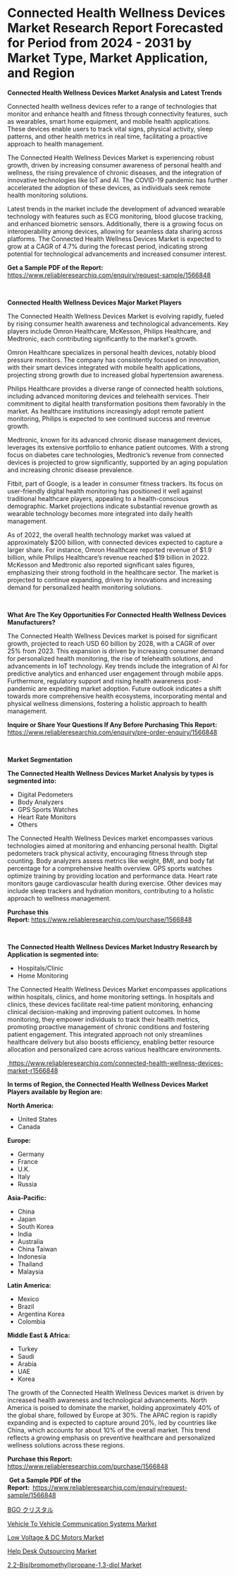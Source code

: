 <p><h1>Connected Health Wellness Devices Market Research Report Forecasted for Period from 2024 -  2031 by Market Type, Market Application, and Region</h1></p><p><strong>Connected Health Wellness Devices Market Analysis and Latest Trends</strong></p>
<p><p>Connected health wellness devices refer to a range of technologies that monitor and enhance health and fitness through connectivity features, such as wearables, smart home equipment, and mobile health applications. These devices enable users to track vital signs, physical activity, sleep patterns, and other health metrics in real time, facilitating a proactive approach to health management.</p><p>The Connected Health Wellness Devices Market is experiencing robust growth, driven by increasing consumer awareness of personal health and wellness, the rising prevalence of chronic diseases, and the integration of innovative technologies like IoT and AI. The COVID-19 pandemic has further accelerated the adoption of these devices, as individuals seek remote health monitoring solutions.</p><p>Latest trends in the market include the development of advanced wearable technology with features such as ECG monitoring, blood glucose tracking, and enhanced biometric sensors. Additionally, there is a growing focus on interoperability among devices, allowing for seamless data sharing across platforms. The Connected Health Wellness Devices Market is expected to grow at a CAGR of 4.7% during the forecast period, indicating strong potential for technological advancements and increased consumer interest.</p></p>
<p><strong>Get a Sample PDF of the Report:&nbsp;</strong> <a href="https://www.reliableresearchiq.com/enquiry/request-sample/1566848?utm_campaign=101&utm_medium=2&utm_source=Github&utm_content=ia&utm_term=07122024&utm_id=connected-health-wellness-devices">https://www.reliableresearchiq.com/enquiry/request-sample/1566848</a></p>
<p>&nbsp;</p>
<p><strong>Connected Health Wellness Devices Major Market Players</strong></p>
<p><p>The Connected Health Wellness Devices Market is evolving rapidly, fueled by rising consumer health awareness and technological advancements. Key players include Omron Healthcare, McKesson, Philips Healthcare, and Medtronic, each contributing significantly to the market's growth.</p><p>Omron Healthcare specializes in personal health devices, notably blood pressure monitors. The company has consistently focused on innovation, with their smart devices integrated with mobile health applications, projecting strong growth due to increased global hypertension awareness.</p><p>Philips Healthcare provides a diverse range of connected health solutions, including advanced monitoring devices and telehealth services. Their commitment to digital health transformation positions them favorably in the market. As healthcare institutions increasingly adopt remote patient monitoring, Philips is expected to see continued success and revenue growth.</p><p>Medtronic, known for its advanced chronic disease management devices, leverages its extensive portfolio to enhance patient outcomes. With a strong focus on diabetes care technologies, Medtronic’s revenue from connected devices is projected to grow significantly, supported by an aging population and increasing chronic disease prevalence.</p><p>Fitbit, part of Google, is a leader in consumer fitness trackers. Its focus on user-friendly digital health monitoring has positioned it well against traditional healthcare players, appealing to a health-conscious demographic. Market projections indicate substantial revenue growth as wearable technology becomes more integrated into daily health management.</p><p>As of 2022, the overall health technology market was valued at approximately $200 billion, with connected devices expected to capture a larger share. For instance, Omron Healthcare reported revenue of $1.9 billion, while Philips Healthcare’s revenue reached $19 billion in 2022. McKesson and Medtronic also reported significant sales figures, emphasizing their strong foothold in the healthcare sector. The market is projected to continue expanding, driven by innovations and increasing demand for personalized health monitoring solutions.</p></p>
<p>&nbsp;</p>
<p><strong>What Are The Key Opportunities For Connected Health Wellness Devices Manufacturers?</strong></p>
<p><p>The Connected Health Wellness Devices market is poised for significant growth, projected to reach USD 60 billion by 2028, with a CAGR of over 25% from 2023. This expansion is driven by increasing consumer demand for personalized health monitoring, the rise of telehealth solutions, and advancements in IoT technology. Key trends include the integration of AI for predictive analytics and enhanced user engagement through mobile apps. Furthermore, regulatory support and rising health awareness post-pandemic are expediting market adoption. Future outlook indicates a shift towards more comprehensive health ecosystems, incorporating mental and physical wellness dimensions, fostering a holistic approach to health management.</p></p>
<p><strong>Inquire or Share Your Questions If Any Before Purchasing This Report:</strong> <a href="https://www.reliableresearchiq.com/enquiry/pre-order-enquiry/1566848?utm_campaign=101&utm_medium=2&utm_source=Github&utm_content=ia&utm_term=07122024&utm_id=connected-health-wellness-devices">https://www.reliableresearchiq.com/enquiry/pre-order-enquiry/1566848</a></p>
<p>&nbsp;</p>
<p><strong>Market Segmentation</strong></p>
<p><strong>The Connected Health Wellness Devices Market Analysis by types is segmented into:</strong></p>
<p><ul><li>Digital Pedometers</li><li>Body Analyzers</li><li>GPS Sports Watches</li><li>Heart Rate Monitors</li><li>Others</li></ul></p>
<p><p>The Connected Health Wellness Devices market encompasses various technologies aimed at monitoring and enhancing personal health. Digital pedometers track physical activity, encouraging fitness through step counting. Body analyzers assess metrics like weight, BMI, and body fat percentage for a comprehensive health overview. GPS sports watches optimize training by providing location and performance data. Heart rate monitors gauge cardiovascular health during exercise. Other devices may include sleep trackers and hydration monitors, contributing to a holistic approach to wellness management.</p></p>
<p><strong>Purchase this Report:&nbsp;</strong><a href="https://www.reliableresearchiq.com/purchase/1566848?utm_campaign=101&utm_medium=2&utm_source=Github&utm_content=ia&utm_term=07122024&utm_id=connected-health-wellness-devices">https://www.reliableresearchiq.com/purchase/1566848</a></p>
<p>&nbsp;</p>
<p><strong>The Connected Health Wellness Devices Market Industry Research by Application is segmented into:</strong></p>
<p><ul><li>Hospitals/Clinic</li><li>Home Monitoring</li></ul></p>
<p><p>The Connected Health Wellness Devices Market encompasses applications within hospitals, clinics, and home monitoring settings. In hospitals and clinics, these devices facilitate real-time patient monitoring, enhancing clinical decision-making and improving patient outcomes. In home monitoring, they empower individuals to track their health metrics, promoting proactive management of chronic conditions and fostering patient engagement. This integrated approach not only streamlines healthcare delivery but also boosts efficiency, enabling better resource allocation and personalized care across various healthcare environments.</p></p>
<p><a href="https://www.reliableresearchiq.com/connected-health-wellness-devices-market-r1566848?utm_campaign=101&utm_medium=2&utm_source=Github&utm_content=ia&utm_term=07122024&utm_id=connected-health-wellness-devices">&nbsp;https://www.reliableresearchiq.com/connected-health-wellness-devices-market-r1566848</a></p>
<p><strong>In terms of Region, the Connected Health Wellness Devices Market Players available by Region are:</strong></p>
<p>
    <p> <strong> North America: </strong>
        <ul>
            <li>United States</li>
            <li>Canada</li>
        </ul>
        </p> 
    <p> <strong> Europe: </strong>
        <ul>
            <li>Germany</li>
            <li>France</li>
            <li>U.K.</li>
            <li>Italy</li>
            <li>Russia</li>
        </ul>
        </p> 
    <p> <strong> Asia-Pacific: </strong>
        <ul>
            <li>China</li>
            <li>Japan</li>
            <li>South Korea</li>
            <li>India</li>
            <li>Australia</li>
            <li>China Taiwan</li>
            <li>Indonesia</li>
            <li>Thailand</li>
            <li>Malaysia</li>
        </ul>
        </p> 
    <p> <strong> Latin America: </strong>
        <ul>
            <li>Mexico</li>
            <li>Brazil</li>
            <li>Argentina Korea</li>
            <li>Colombia</li>
        </ul>
        </p> 
    <p> <strong> Middle East & Africa: </strong>
        <ul>
            <li>Turkey</li>
            <li>Saudi</li>
            <li>Arabia</li>
            <li>UAE</li>
            <li>Korea</li>
        </ul>
    </p>
    </p>
<p><p>The growth of the Connected Health Wellness Devices market is driven by increased health awareness and technological advancements. North America is poised to dominate the market, holding approximately 40% of the global share, followed by Europe at 30%. The APAC region is rapidly expanding and is expected to capture around 20%, led by countries like China, which accounts for about 10% of the overall market. This trend reflects a growing emphasis on preventive healthcare and personalized wellness solutions across these regions.</p></p>
<p><strong>Purchase this Report: </strong><a href="https://www.reliableresearchiq.com/purchase/1566848?utm_campaign=101&utm_medium=2&utm_source=Github&utm_content=ia&utm_term=07122024&utm_id=connected-health-wellness-devices">https://www.reliableresearchiq.com/purchase/1566848</a></p>
<p>&nbsp;<strong>Get a Sample PDF of the Report:&nbsp;&nbsp;</strong><a href="https://www.reliableresearchiq.com/enquiry/request-sample/1566848?utm_campaign=101&utm_medium=2&utm_source=Github&utm_content=ia&utm_term=07122024&utm_id=connected-health-wellness-devices">https://www.reliableresearchiq.com/enquiry/request-sample/1566848</a></p>
<p><strong></strong></p>
<p><p><a href="https://github.com/lababdou/Market-Research-Report-List-6/blob/main/885556527282.md?utm_campaign=101&utm_medium=2&utm_source=Github&utm_content=ia&utm_term=07122024&utm_id=connected-health-wellness-devices">BGO クリスタル</a></p><p><a href="https://www.linkedin.com/pulse/examining-vehicle-communication-systems-market-globally-7ddhc?utm_campaign=101&utm_medium=2&utm_source=Github&utm_content=ia&utm_term=07122024&utm_id=connected-health-wellness-devices">Vehicle To Vehicle Communication Systems Market</a></p><p><a href="https://issuu.com/reportprime-2/docs/low-voltage-dc-motors-market-size-2030.pptx?utm_campaign=101&utm_medium=2&utm_source=Github&utm_content=ia&utm_term=07122024&utm_id=connected-health-wellness-devices">Low Voltage & DC Motors Market</a></p><p><a href="https://www.linkedin.com/pulse/help-desk-outsourcing-market-report-insights-from-industry-mvzxe?utm_campaign=101&utm_medium=2&utm_source=Github&utm_content=ia&utm_term=07122024&utm_id=connected-health-wellness-devices">Help Desk Outsourcing Market</a></p><p><a href="https://issuu.com/reportprime-2/docs/22-bisbromomethylpropane-13-diol-market-size-2030.?utm_campaign=101&utm_medium=2&utm_source=Github&utm_content=ia&utm_term=07122024&utm_id=connected-health-wellness-devices">2,2-Bis(bromomethyl)propane-1,3-diol Market</a></p></p>